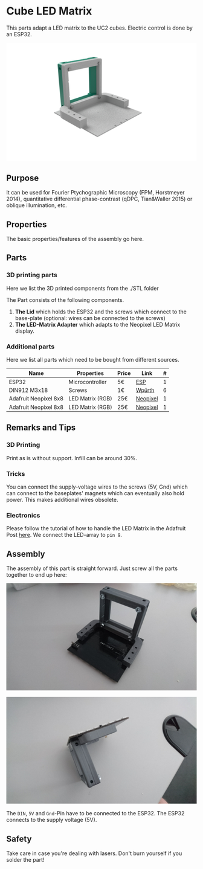 # Cube LED Matrix
This parts adapt a LED matrix to the UC2 cubes. Electric control is done by an ESP32.

<p align="center">
<img src="./IMAGES/Assembly_Cube_LED_Matrix_v0.png" width="600">
</p>

## Purpose
It can be used for Fourier Ptychographic Microscopy (FPM, Horstmeyer 2014), quantitative differential phase-contrast (qDPC, Tian&Waller 2015) or oblique illumination, etc.



## Properties
The basic properties/features of the assembly go here.

## Parts

### 3D printing parts
Here we list the 3D printed components from the ./STL folder

The Part consists of the following components.

1. **The Lid** which holds the ESP32 and the screws which connect to the base-plate (optional: wires can be connected to the screws)
2. **The LED-Matrix Adapter** which adapts to the Neopixel LED Matrix display.


### Additional parts
Here we list all parts which need to be bought from different sources.

|  Name | Properties  |  Price | Link  | # |
|---|---|---|---|---|
|  ESP32 | Microcontroller | 5€  | [ESP](http://esp32.net/)  | 1|
|  DIN912 M3x18 | Screws | 1€  | [Wpürth](https://eshop.wuerth.de/Zylinderschraube-mit-Innensechskant-SHR-ZYL-ISO4762-88-IS25-A2K-M3X18/00843%20%2018.sku/de/DE/EUR/)  | 6|
|  Adafruit Neopixel 8x8 | LED Matrix (RGB) | 25€  | [Neopixel](https://www.amazon.de/Adafruit-NeoPixel-NeoMatrix-8x8-64-Matrix/dp/B00FA9JDEU)  | 1|
|  Adafruit Neopixel 8x8 | LED Matrix (RGB) | 25€  | [Neopixel](https://www.amazon.de/Adafruit-NeoPixel-NeoMatrix-8x8-64-Matrix/dp/B00FA9JDEU)  | 1|



## Remarks and Tips

### 3D Printing
Print as is without support. Infill can be around 30%.

### Tricks
You can connect the supply-voltage wires to the screws (5V, Gnd) which can connect to the baseplates' magnets which can eventually also hold power. This makes additional wires obsolete.

### Electronics
Please follow the tutorial of how to handle the LED Matrix in the Adafruit Post [here](https://learn.adafruit.com/adafruit-neopixel-uberguide/neomatrix-library). We connect the LED-array to ```pin 9```.

## Assembly
The assembly of this part is straight forward. Just screw all the parts together to end up here:

<p align="center">
<img src="./IMAGES/step1.jpg" width="600">
</p>

<p align="center">
<img src="./IMAGES/step2.jpg" width="600">
</p>

The ```DIN```, ```5V``` and ```Gnd```-Pin have to be connected to the ESP32. The ESP32 connects to the supply voltage (5V).

## Safety
Take care in case you're dealing with lasers. Don't burn yourself if you solder the part! 

